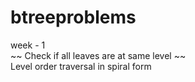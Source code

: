 # btreeproblems <br />
week - 1 <br />
 ~~ Check if all leaves are at same level  ~~ <br />
Level order traversal in spiral form <br />
